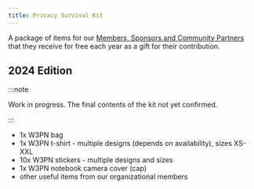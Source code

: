 ```yaml
---
title: Privacy Survival Kit
---
```


A package of items for our [Members, Sponsors and Community Partners](/partnerships) that they receive for free each year as a gift for their contribution.

## 2024 Edition

:::note

Work in progress. The final contents of the kit not yet confirmed.

:::

* 1x W3PN bag
* 1x W3PN t-shirt - multiple designs (depends on availability), sizes XS-XXL
* 10x W3PN stickers - multiple designs and sizes
* 1x W3PN notebook camera cover (cap)
* other useful items from our organizational members
